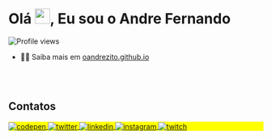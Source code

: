 
<h1 align="left">Olá <img src="https://raw.githubusercontent.com/kaueMarques/kaueMarques/master/hi.gif" height="30px">, Eu sou o Andre Fernando</h1>
<p align="left"> <img src="https://komarev.com/ghpvc/?username=oandrezito&color=yellow" alt="Profile views" /> </p>

- 👨‍💻 Saiba mais em [oandrezito.github.io](https://oandrezito.github.io/DevLinks/)

<!--

<br><br>

## 🛠 &nbsp;Tech Stack

![JavaScript](https://img.shields.io/badge/-JavaScript-05122A?style=flat&logo=javascript)&nbsp;
![Node.js](https://img.shields.io/badge/-Node.js-05122A?style=flat&logo=node.js)&nbsp;
![HTML](https://img.shields.io/badge/-HTML-05122A?style=flat&logo=HTML5)&nbsp;
![CSS](https://img.shields.io/badge/-CSS-05122A?style=flat&logo=CSS3&logoColor=1572B6)&nbsp;
![React](https://img.shields.io/badge/-React-05122A?style=flat&logo=react)&nbsp;
![Git](https://img.shields.io/badge/-Git-05122A?style=flat&logo=git)&nbsp;
![GitHub](https://img.shields.io/badge/-GitHub-05122A?style=flat&logo=github)&nbsp;
![Markdown](https://img.shields.io/badge/-Markdown-05122A?style=flat&logo=markdown)&nbsp;
![Visual Studio Code](https://img.shields.io/badge/-Visual%20Studio%20Code-05122A?style=flat&logo=visual-studio-code&logoColor=007ACC)&nbsp;
![PostgreSQL](https://img.shields.io/badge/-PostgreSQL-05122A?style=flat&logo=postgresql)&nbsp;
![SQLite](https://img.shields.io/badge/-SQLite-05122A?style=flat&logo=sqlite)&nbsp;

<br><br>

## ⚙️ &nbsp;GitHub Analytics

<p align="left">
<img width="530em" src="https://github-readme-stats.vercel.app/api?username=maykbrito&show_icons=true&theme=vision-friendly-dark" alt="maykbrito's stats"/>
<img width="530em" src="https://github-readme-stats.vercel.app/api/top-langs/?username=maykbrito&layout=compact&theme=vision-friendly-dark" alt="maykbrito's most languages"/>
</p>
-->

<br><br>

## Contatos

<p align="left" style="background:yellow">
<a href="https://codepen.io/oandrezito" target="_blank">
  <img align="center" src="https://img.shields.io/badge/-oandrezito-05122A?style=flat&logo=codepen" alt="codepen"/>
</a>
<a href="https://twitter.com/oandrezitoo" target="_blank">
  <img align="center" src="https://img.shields.io/badge/-oandrezito-05122A?style=flat&logo=twitter" alt="twitter"/>  
</a>
<a href="https://linkedin.com/in/oandrefernando1" target="_blank">
  <img align="center" src="https://img.shields.io/badge/-oandrezito-05122A?style=flat&logo=linkedin" alt="linkedin"/>
</a>
<a href="https://instagram.com/oandrezito" target="_blank">
 <img align="center" src="https://img.shields.io/badge/-oandrezito-05122A?style=flat&logo=instagram" alt="instagram"/>
</a>
<a href="https://twitch.com/oandrezito" target="_blank">
 <img align="center" src="https://img.shields.io/badge/-oandrezito-05122A?style=flat&logo=twitch" alt="twitch"/>
</a>
</p>
